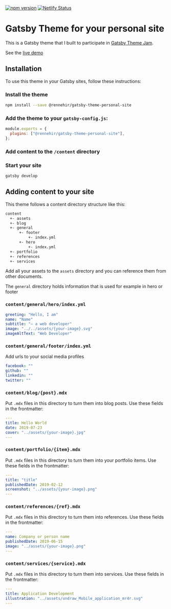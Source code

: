 [![npm version](https://badge.fury.io/js/%40rennehir%2Fgatsby-theme-personal-site.svg)](https://badge.fury.io/js/%40rennehir%2Fgatsby-theme-personal-site)
[![Netlify Status](https://api.netlify.com/api/v1/badges/9053b2e7-233d-48cf-8eb3-f282cf9d1b98/deploy-status)](https://app.netlify.com/sites/gatsby-theme-personal-site/deploys)

# Gatsby Theme for your personal site

This is a Gatsby theme that I built to participate in [Gatsby Theme Jam](https://themejam.gatsbyjs.org).

See the [live demo](https://gatsby-theme-personal-site.netlify.com)

## Installation

To use this theme in your Gatsby sites, follow these instructions:

### Install the theme

```sh
npm install --save @rennehir/gatsby-theme-personal-site
```

### Add the theme to your `gatsby-config.js`:

```js
module.exports = {
  plugins: ["@rennehir/gatsby-theme-personal-site"],
};
```

### Add content to the `/content` directory

### Start your site

```sh
gatsby develop
```

## Adding content to your site

This theme follows a content directory structure like this:

```sh
content
  +- assets
  +- blog
  +- general
      +- footer
          +- index.yml
      +- hero
          +- index.yml
  +- portfolio
  +- references
  +- services
```

Add all your assets to the `assets` directory and you can reference them from other documents.

The `general` directory holds information that is used for example in hero or footer

### `content/general/hero/index.yml`

```yaml
greeting: "Hello, I am"
name: "Name"
subtitle: "– a web developer"
image: "../../assets/{your-image}.svg"
imageAltText: "Web Developer"
```

### `content/general/footer/index.yml`

Add urls to your social media profiles

```yaml
facebook: ""
github: ""
linkedin: ""
twitter: ""
```

### `content/blog/{post}.mdx`

Put `.mdx` files in this directory to turn them into blog posts. Use these fields in the frontmatter:

```yaml
---
title: Hello World
date: 2019-07-23
cover: "../assets/{your-image}.jpg"
---

```

### `content/portfolio/{item}.mdx`

Put `.mdx` files in this directory to turn them into your portfolio items. Use these fields in the frontmatter:

```yaml
---
title: "title"
publishedDate: 2019-02-12
screenshot: "../assets/{your-image}.png"
---

```

### `content/references/{ref}.mdx`

Put `.mdx` files in this directory to turn them into references. Use these fields in the frontmatter:

```yaml
---
name: Company or person name
publishedDate: 2019-06-15
image: "../assets/{your-image}.png"
---

```

### `content/services/{service}.mdx`

Put `.mdx` files in this directory to turn them into services. Use these fields in the frontmatter:

```yaml
---
title: Application Development
illustration: "../assets/undraw_Mobile_application_mr4r.svg"
---

```

<!--  -->
